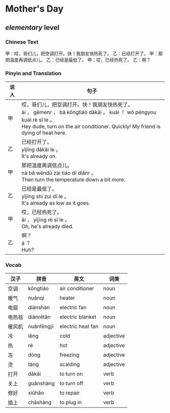 # Mother's Day
## *elementary* level

### Chinese Text
甲：哎，哥们儿，把空调打开。快！我朋友快热死了。
乙：已经打开了。
甲：那把温度再调低点儿。
乙：已经是最低了。
甲：哎，已经热死了。
乙：啊？

### Pinyin and Translation
|说人|句子|
|----|----|
|甲|哎，哥们儿，把空调打开。快！我朋友快热死了。<br />āi ， gēmenr ， bǎ kōngtiáo dǎkāi 。 kuài ！ wǒ péngyou kuài rè sǐ le 。<br />Hey dude, turn on the air conditioner. Quickly! My friend is dying of heat here.|
|乙|已经打开了。<br />yǐjīng dǎkāi le 。<br />It's already on.|
|甲|那把温度再调低点儿。<br />nà bǎ wēndù zài tiáo dī diǎnr 。<br />Then turn the temperature down a bit more.|
|乙|已经是最低了。<br />yǐjīng shì zuì dī le 。<br />It's already as low as it goes.|
|甲|哎，已经热死了。<br />āi ， yǐjīng rè sǐ le 。<br />Oh, he's already died.|
|乙|啊？<br />á ？<br />Huh?|
### Vocab
|汉子|拼音|英文|词类|
|----|----|----|----|
|空调|kōngtiáo|air conditioner|noun|
|暖气|nuǎnqì|heater|noun|
|电扇|diànshàn|electric fan|noun|
|电热毯|diànrètǎn|electric blanket|noun|
|暖风机|nuǎnfēngjī|electric heat fan|noun|
|冷|lěng|cold|adjective|
|热|rè|hot|adjective|
|冻|dòng|freezing|adjective|
|烫|tàng|scalding|adjective|
|打开|dǎkāi|to turn on|verb|
|关上|guānshàng|to turn off|verb|
|修好|xiūhǎo|to repair|verb|
|插上|chāshàng|to plug in|verb|